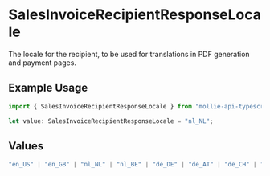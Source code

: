 # SalesInvoiceRecipientResponseLocale

The locale for the recipient, to be used for translations in PDF generation and payment pages.

## Example Usage

```typescript
import { SalesInvoiceRecipientResponseLocale } from "mollie-api-typescript/models";

let value: SalesInvoiceRecipientResponseLocale = "nl_NL";
```

## Values

```typescript
"en_US" | "en_GB" | "nl_NL" | "nl_BE" | "de_DE" | "de_AT" | "de_CH" | "fr_FR" | "fr_BE"
```